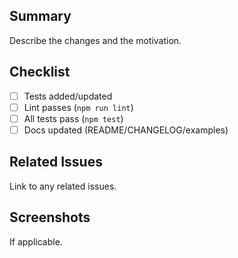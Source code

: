 ## Summary
Describe the changes and the motivation.

## Checklist
- [ ] Tests added/updated
- [ ] Lint passes (`npm run lint`)
- [ ] All tests pass (`npm test`)
- [ ] Docs updated (README/CHANGELOG/examples)

## Related Issues
Link to any related issues.

## Screenshots
If applicable.
